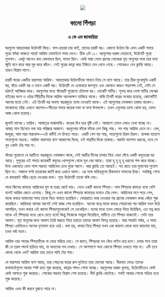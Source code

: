 <div align=center> <img align=center src='../images/prothomalo/কালো-পিঁপড়া@এ-কে-এম-জাকারিয়া.jpg' width=500px >

<h2 align=center>কালো পিঁপড়া</h4><h3 align=center>এ কে এম জাকারিয়া</h3>
</div>

ঘরগুলো আয়তাকার উঠোনটি ঘিরে। বাপ-চাচারা চার ভাই, তাদের চারটি ঘর। কোনো উঠোন কি এমন একটি সময়ে পুরো ফাঁকা থাকতে পারে! আরিফ মোবাইলে সময় দেখে। ঠিক ৩টা ১১। ঘরগুলোর দরজা ভেড়ানো, উঠোনটি পুরো সুনসান। একটু আগেও কত কোলাহল ছিল, মাতম ছিল। কেউ মারা গেলে গ্রামের লোকেরা মৃত মানুষের সঙ্গে তার নানা স্মৃতি মনে করে আর সুর করে কাঁদে। সেই সুরের কান্না কার ইঙ্গিতে যেন থেমে গেছে। শোকেরও যেন ক্লান্তি আছে। তারও বিশ্রাম লাগে।

চারটি ঘরের একটির বারান্দায় আরিফ। আয়তাকার উঠোনটিকে সামনে নিয়ে সে বসে আছে। তার ঠিক মুখোমুখি একটি ঘর, বাঁয়ে একটি ঘর ও ডানে একটি ঘর। উঠোনটি যে একেবারে জনশূন্য এবং কোথাও কারও সাড়াশব্দ নেই, সেটা সে হঠাৎই আবিষ্কার করে। ঘরগুলোর মধ্যে বাঁয়েরটি পুরোনো চৌচালা ঘর। মেঝেটি মাটির। সুন্দর করে লেপা মাটির মেঝের বাইরের অংশ ও ওঠার সিঁড়িটির দিকে আরিফ অনেকক্ষণ তাকিয়ে থাকে। বাকি তিনটি ঘরের সংস্কার হয়েছে, কোনোটিই আগের মতো নেই। এই তিনটি ঘর অবশ্য বছরজুড়ে তালা দেওয়াই থাকে। এই ঘরগুলোর লোকজন ঢাকায় থাকেন। মাঝেমধ্যে তাঁরা এখানে আসেন—শীতের সময়ে কয়েক দফা বা নানা উপলক্ষে। তখন এগুলোর তালা খোলা হয়, যেমন আজ খোলা হয়েছে।

জুলাই মাসের ১ তারিখ। আষাঢ়ের মাঝামাঝি। কয়েক দিন ধরে বৃষ্টি নেই। আকাশে তেমন মেঘও দেখা যাচ্ছে না। আষাঢ় মাস হিসেবে বলা যায় পরিষ্কার আকাশ। ঘরগুলোর ফাঁকে ফাঁকে বেশ কিছু গাছ। সব গাছ আরিফ চেনে না। বেল, জাম্বুরা, আম আর নারকেল—এই কটিই সে চিনতে পারে। একটি বেশ বড় গাছ, পাতাগুলো চিরল চিরল। হালকা বাতাসে পাতাগুলো নড়ছে। আরিফ বারান্দায় বসে আকাশের দিকে, ওই গাছটির দিকে তাকায়। গরমটা ভ্যাপসা ধরনের, তবে সে খুব একটা টের পায় না।

বাঁয়ের পুরোনো যে ঘরটিতে বছরজুড়ে লোকজন থাকে, সেই ঘরটির টিনের চালার নিচে বেড়া ঘেঁষে একটি কবুতরের ঘর আছে। দুপুরের এই সময়ে কয়েকটি কবুতর খোপগুলো থেকে মুখ বের আছে। তারা হু হু হু হু ধরনের শব্দ করে যাচ্ছে। টানা একঘেয়ে এমন শব্দে সম্ভবত আরিফের চোখ বুজে আসে। আর ক্লান্তি তো আছেই। গত রাতে তার ঘুমানোর সুযোগ ছিল না। সকালে ঘণ্টা চারেকের জার্নি করে এখানে আসা। এর সঙ্গে দায়িত্বগুলো ঠিকভাবে পালনের চিন্তা। সবকিছু শেষে যে কারোরই শরীর ছেড়ে দেওয়ার কথা। শূন্য উঠোনটি তাকে স্বস্তি দেয়।

পায়ে কিসের কামড়ে আরিফের ঘুম বা তন্দ্রা কেটে যায়। দেখে একটি কালো পিঁপড়া। লাল পিঁপড়ার কামড়ে ব্যথা বেশি বলেই আরিফ জেনে এসেছে। কিন্তু সে এখন কালো পিঁপড়ার কামড়ের ব্যথাও টের পেল। আরিফের মনে পড়ে গেল, মাকে কবরে নামানোর সময় তাকে নিচে নামতে হয়েছিল। ভোররাতে খবর দেওয়ার পর গ্রামের লোকজন কবর খোঁড়া শুরু করেছিল। আরিফরা আসার আগেই সেই কাজ শেষ হয়েছিল। অনেক যত্নে মাকে কবরে শোয়ানোর পর আরিফ যখন উঠে আসছিল, তখন কবরে এই কালো পিঁপড়াগুলোকেই সে দেখেছিল। মনের মধ্যে তখন মোচড় দিয়ে উঠেছিল, এত যত্ন করে মাকে এই পিঁপড়ার মধ্যে রেখে যেতে হবে! কিন্তু নিজেকে সান্ত্বনা দিয়েছিল, মাটিতে তো পিঁপড়া থাকবেই। সেটা তার আবাস। মৃত মানুষের জন্য আবাস তৈরি করতে গিয়ে হয়তো তাদের আবাস বিপন্ন হয়েছে। আর সময়টা বর্ষার, এ সময় পিঁপড়া এমনিতেও অনেক দৃশ্যমান হয়ে ওঠে। বলা হয়, খাবার নিয়ে পিঁপড়া যখন এক জায়গা থেকে অন্য জায়গায় যায়, তখন বর্ষা নামে।

আরিফ তার পায়ের পিঁপড়াটিকে না মেরে সরিয়ে দেয়। সে জানে, পিঁপড়ারা দল বেঁধে লাইন ধরে চলে। চলার পথে তারা কী যে তরল পদার্থ ছড়িয়ে যায়, যা অন্যদের পথ দেখায়। সে আশপাশে অন্য কোনো পিঁপড়া দেখতে পায় না। এটি তবে কোথা থেকে এল? আরিফ তার চোখে পানি টের পায়।

যে বারান্দায় আরিফ বসে আছে, তার পেছনের ঘরের রুম দুটোতে তার বোনেরা আছে। নীরবতা ভেঙে তাদের কথাবার্তাগুলো আবার স্পষ্ট হতে শুরু করেছে, কান্নার শব্দও শোনা যাচ্ছে। ঘরগুলোর দরজা খুলছে, উঠোনটিতেও কেউ কেউ আসতে শুরু করেছে। শোকের সম্ভবত বিশ্রাম শেষ হয়েছে। দীর্ঘ ক্লান্তি কেটেছে। সবাই আবার শোকে সক্রিয় হতে শুরু করেছে।

আরিফ এখন কী করবে বুঝতে পারে না।

